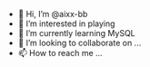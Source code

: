 - 👋 Hi, I’m @aixx-bb
- 👀 I’m interested in playing
- 🌱 I’m currently learning MySQL
- 💞️ I’m looking to collaborate on ...
- 📫 How to reach me ...

<!---
aixx-bb/aixx-bb is a ✨ special ✨ repository because its `README.md` (this file) appears on your GitHub profile.
You can click the Preview link to take a look at your changes.
--->
